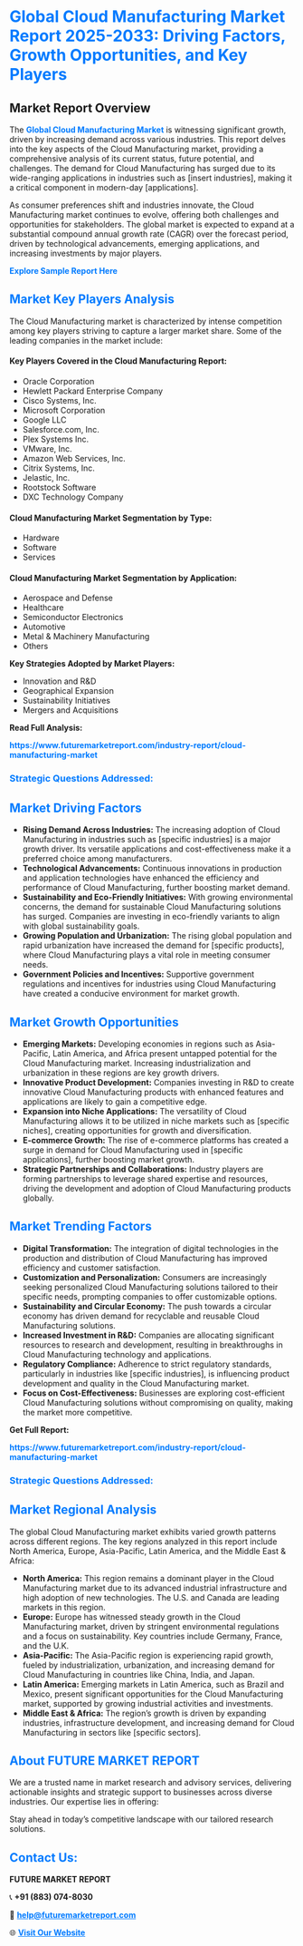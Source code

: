 <h1 style="color: #007BFF;">Global Cloud Manufacturing Market Report 2025-2033: Driving Factors, Growth Opportunities, and Key Players</h1>

<section id="overview">
<h2>Market Report Overview</h2>
<p>The <a href="https://www.futuremarketreport.com/industry-report/cloud-manufacturing-market" style="color: #007BFF; text-decoration: none;"><strong>Global Cloud Manufacturing Market</strong></a> is witnessing significant growth, driven by increasing demand across various industries. This report delves into the key aspects of the Cloud Manufacturing market, providing a comprehensive analysis of its current status, future potential, and challenges. The demand for Cloud Manufacturing has surged due to its wide-ranging applications in industries such as [insert industries], making it a critical component in modern-day [applications].</p>
<p>As consumer preferences shift and industries innovate, the Cloud Manufacturing market continues to evolve, offering both challenges and opportunities for stakeholders. The global market is expected to expand at a substantial compound annual growth rate (CAGR) over the forecast period, driven by technological advancements, emerging applications, and increasing investments by major players.</p>
</section>

<section id="overview">
<p><a href="https://www.futuremarketreport.com/request-sample/reportId=115748" style="color: #007BFF; text-decoration: none;"><strong>Explore Sample Report Here</strong></a></p>
</section>

<section id="key-players">
<h2 style="color: #007BFF;">Market Key Players Analysis</h2>
<p>The Cloud Manufacturing market is characterized by intense competition among key players striving to capture a larger market share. Some of the leading companies in the market include:</p>
<h4>Key Players Covered in the Cloud Manufacturing Report:</h4>
<ul><li>Oracle Corporation</li><li>Hewlett Packard Enterprise Company</li><li>Cisco Systems, Inc.</li><li>Microsoft Corporation</li><li>Google LLC</li><li>Salesforce.com, Inc.</li><li>Plex Systems Inc.</li><li>VMware, Inc.</li><li>Amazon Web Services, Inc.</li><li>Citrix Systems, Inc.</li><li>Jelastic, Inc.</li><li>Rootstock Software</li><li>DXC Technology Company</li></ul>
<h4>Cloud Manufacturing Market Segmentation by Type:</h4>
<ul><li>Hardware</li><li>Software</li><li>Services</li></ul>

<h4>Cloud Manufacturing Market Segmentation by Application:</h4>
<ul><li>Aerospace and Defense</li><li>Healthcare</li><li>Semiconductor Electronics</li><li>Automotive</li><li>Metal &amp; Machinery Manufacturing</li><li>Others</li></ul>
<p><strong>Key Strategies Adopted by Market Players:</strong></p>
<ul>
<li>Innovation and R&D</li>
<li>Geographical Expansion</li>
<li>Sustainability Initiatives</li>
<li>Mergers and Acquisitions</li>
</ul>
</section>

<section>
<p><strong>Read Full Analysis: </strong></p><a href="https://www.futuremarketreport.com/industry-report/cloud-manufacturing-market" style="color: #007BFF; text-decoration: none;"><strong>https://www.futuremarketreport.com/industry-report/cloud-manufacturing-market</strong></a>
<h3 style="color: #007BFF;">Strategic Questions Addressed:</h3>
</section>

<section id="driving-factors">
<h2 style="color: #007BFF;">Market Driving Factors</h2>
<ul>
<li><strong>Rising Demand Across Industries:</strong> The increasing adoption of Cloud Manufacturing in industries such as [specific industries] is a major growth driver. Its versatile applications and cost-effectiveness make it a preferred choice among manufacturers.</li>
<li><strong>Technological Advancements:</strong> Continuous innovations in production and application technologies have enhanced the efficiency and performance of Cloud Manufacturing, further boosting market demand.</li>
<li><strong>Sustainability and Eco-Friendly Initiatives:</strong> With growing environmental concerns, the demand for sustainable Cloud Manufacturing solutions has surged. Companies are investing in eco-friendly variants to align with global sustainability goals.</li>
<li><strong>Growing Population and Urbanization:</strong> The rising global population and rapid urbanization have increased the demand for [specific products], where Cloud Manufacturing plays a vital role in meeting consumer needs.</li>
<li><strong>Government Policies and Incentives:</strong> Supportive government regulations and incentives for industries using Cloud Manufacturing have created a conducive environment for market growth.</li>
</ul>
</section>

<section id="growth-opportunities">
<h2 style="color: #007BFF;">Market Growth Opportunities</h2>
<ul>
<li><strong>Emerging Markets:</strong> Developing economies in regions such as Asia-Pacific, Latin America, and Africa present untapped potential for the Cloud Manufacturing market. Increasing industrialization and urbanization in these regions are key growth drivers.</li>
<li><strong>Innovative Product Development:</strong> Companies investing in R&D to create innovative Cloud Manufacturing products with enhanced features and applications are likely to gain a competitive edge.</li>
<li><strong>Expansion into Niche Applications:</strong> The versatility of Cloud Manufacturing allows it to be utilized in niche markets such as [specific niches], creating opportunities for growth and diversification.</li>
<li><strong>E-commerce Growth:</strong> The rise of e-commerce platforms has created a surge in demand for Cloud Manufacturing used in [specific applications], further boosting market growth.</li>
<li><strong>Strategic Partnerships and Collaborations:</strong> Industry players are forming partnerships to leverage shared expertise and resources, driving the development and adoption of Cloud Manufacturing products globally.</li>
</ul>
</section>

<section id="trending-factors">
<h2 style="color: #007BFF;">Market Trending Factors</h2>
<ul>
<li><strong>Digital Transformation:</strong> The integration of digital technologies in the production and distribution of Cloud Manufacturing has improved efficiency and customer satisfaction.</li>
<li><strong>Customization and Personalization:</strong> Consumers are increasingly seeking personalized Cloud Manufacturing solutions tailored to their specific needs, prompting companies to offer customizable options.</li>
<li><strong>Sustainability and Circular Economy:</strong> The push towards a circular economy has driven demand for recyclable and reusable Cloud Manufacturing solutions.</li>
<li><strong>Increased Investment in R&D:</strong> Companies are allocating significant resources to research and development, resulting in breakthroughs in Cloud Manufacturing technology and applications.</li>
<li><strong>Regulatory Compliance:</strong> Adherence to strict regulatory standards, particularly in industries like [specific industries], is influencing product development and quality in the Cloud Manufacturing market.</li>
<li><strong>Focus on Cost-Effectiveness:</strong> Businesses are exploring cost-efficient Cloud Manufacturing solutions without compromising on quality, making the market more competitive.</li>
</ul>
</section>

<section>
<p><strong>Get Full Report: </strong></p><a href="https://www.futuremarketreport.com/industry-report/cloud-manufacturing-market" style="color: #007BFF; text-decoration: none;"><strong>https://www.futuremarketreport.com/industry-report/cloud-manufacturing-market</strong></a>
<h3 style="color: #007BFF;">Strategic Questions Addressed:</h3>
</section>


<section id="regional-analysis">
<h2 style="color: #007BFF;">Market Regional Analysis</h2>
<p>The global Cloud Manufacturing market exhibits varied growth patterns across different regions. The key regions analyzed in this report include North America, Europe, Asia-Pacific, Latin America, and the Middle East & Africa:</p>
<ul>
<li><strong>North America:</strong> This region remains a dominant player in the Cloud Manufacturing market due to its advanced industrial infrastructure and high adoption of new technologies. The U.S. and Canada are leading markets in this region.</li>
<li><strong>Europe:</strong> Europe has witnessed steady growth in the Cloud Manufacturing market, driven by stringent environmental regulations and a focus on sustainability. Key countries include Germany, France, and the U.K.</li>
<li><strong>Asia-Pacific:</strong> The Asia-Pacific region is experiencing rapid growth, fueled by industrialization, urbanization, and increasing demand for Cloud Manufacturing in countries like China, India, and Japan.</li>
<li><strong>Latin America:</strong> Emerging markets in Latin America, such as Brazil and Mexico, present significant opportunities for the Cloud Manufacturing market, supported by growing industrial activities and investments.</li>
<li><strong>Middle East & Africa:</strong> The region’s growth is driven by expanding industries, infrastructure development, and increasing demand for Cloud Manufacturing in sectors like [specific sectors].</li>
</ul>
</section>

<footer>
<h2 style="color: #007BFF;">About FUTURE MARKET REPORT</h2>
<p>We are a trusted name in market research and advisory services, delivering actionable insights and strategic support to businesses across diverse industries. Our expertise lies in offering:</p>

<p>Stay ahead in today’s competitive landscape with our tailored research solutions.</p>

<h2 style="color: #007BFF;">Contact Us:</h2>
<p><strong>FUTURE MARKET REPORT</strong></p>
<p>📞 <strong>+91 (883) 074-8030</strong></p>
<p>📧 <strong><a href="mailto:help@futuremarketreport.com" style="color: #007BFF;">help@futuremarketreport.com</a></strong></p>
<p>🌐 <strong><a href="https://www.futuremarketreport.com/" style="color: #007BFF;">Visit Our Website</a></strong></p>
</footer>